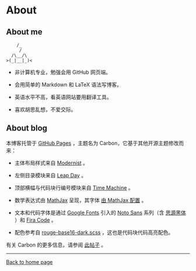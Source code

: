 # About

## About me

```
    /_
     /
  /\__/\
>(_|__|_)<
```

- 非计算机专业，勉强会用 GitHub 网页端。

- 会用简单的 Markdown 和 LaTeX 语法写博客。

- 英语水平不高，看英语网站要用翻译工具。

- 喜欢胡思乱想，不爱交际。

## About blog

本博客托管于 [GitHub Pages](https://docs.github.com/en/pages) ，主题名为 Carbon，它基于其他开源主题修改而来：

- 主体布局样式来自 [Modernist](https://github.com/pages-themes/modernist) 。

- 左侧目录模块来自 [Leap Day](https://github.com/pages-themes/leap-day) 。

- 顶部横幅与代码块行编号模块来自 [Time Machine](https://github.com/pages-themes/time-machine) 。

- 数学表达式由 [MathJax](https://docs.mathjax.org/en/latest/index.html) 呈现，其字体 [由 MathJax 配置](https://docs.mathjax.org/en/latest/output/fonts.html) 。

- 文本和代码字体是通过 [Google Fonts](https://github.com/google/fonts) 引入的 [Noto Sans](https://github.com/notofonts/noto-docs) 系列（含 [思源黑体](https://github.com/adobe-fonts/source-han-sans) ）和 [Fira Code](https://github.com/tonsky/FiraCode) 。

- 配色参考自 [rouge-base16-dark.scss](https://github.com/pages-themes/modernist/blob/master/_sass/rouge-base16-dark.scss) ，这也是代码块代码高亮配色。

有关 Carbon 的更多信息，请参阅 [此帖子]() 。

---

[Back to home page]()
